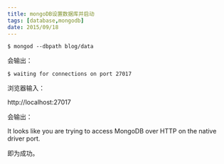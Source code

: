 ```yaml
---
title: mongoDB设置数据库并启动
tags: [database,mongodb]
date: 2015/09/18
---
```


```
$ mongod --dbpath blog/data
```

会输出：

```
$ waiting for connections on port 27017
```

浏览器输入：

http://localhost:27017

会输出：

It looks like you are trying to access MongoDB over HTTP on the native driver port.

即为成功。
